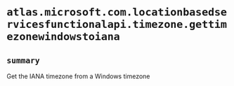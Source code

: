 # `atlas.microsoft.com.locationbasedservicesfunctionalapi.timezone.gettimezonewindowstoiana`

## `summary`
Get the IANA timezone from a Windows timezone



